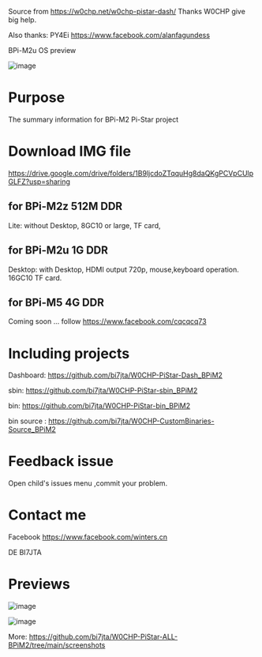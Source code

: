 Source from https://w0chp.net/w0chp-pistar-dash/ Thanks W0CHP give big help.

Also thanks: PY4Ei https://www.facebook.com/alanfagundess

BPi-M2u OS preview

![image](https://github.com/bi7jta/W0CHP-PiStar-ALL-BPiM2/blob/main/screenshots/RPi-Desktop-View.jpeg)

# Purpose
The summary information for BPi-M2 Pi-Star project

# Download IMG file
https://drive.google.com/drive/folders/1B9ljcdoZTqquHg8daQKgPCVpCUlpGLFZ?usp=sharing

## for BPi-M2z 512M DDR
Lite: without Desktop, 8GC10 or large, TF card,

## for BPi-M2u 1G DDR
Desktop: with Desktop, HDMI output 720p, mouse,keyboard operation. 16GC10 TF card.


## for BPi-M5 4G DDR
Coming soon ...  follow https://www.facebook.com/cqcqcq73


# Including projects
Dashboard: https://github.com/bi7jta/W0CHP-PiStar-Dash_BPiM2

sbin: https://github.com/bi7jta/W0CHP-PiStar-sbin_BPiM2

bin: https://github.com/bi7jta/W0CHP-PiStar-bin_BPiM2

bin source : https://github.com/bi7jta/W0CHP-CustomBinaries-Source_BPiM2

# Feedback issue
Open child's issues menu ,commit your problem.
 

# Contact me
Facebook https://www.facebook.com/winters.cn

DE BI7JTA


# Previews

![image](https://github.com/bi7jta/W0CHP-PiStar-ALL-BPiM2/blob/main/screenshots/MMDVM-Pod-list-M2u-M2z.jpeg)

![image](https://github.com/bi7jta/W0CHP-PiStar-ALL-BPiM2/blob/main/screenshots/3D-7inch-BPi-M2u-HDMI.jpeg)

More: https://github.com/bi7jta/W0CHP-PiStar-ALL-BPiM2/tree/main/screenshots

